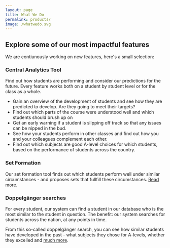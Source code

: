 ```yaml
---
layout: page
title: What We Do
permalink: products/
image: /whatwedo.svg
---
```


## Explore some of our most impactful features
We are contiunously working on new features, here's a small selection:
### Central Analytics Tool

Find out how students are performing and consider our predictions for the future. Every feature works both on a student by student level or for the class as a whole.

- Gain an overview of the development of students and see how they are predicted to develop. Are they going to meet their targets?
- Find out which parts of the course were understood well and which students should brush up on
- Get an early warning if a student is slipping off track so that any issues can be nipped in the bud.
- See how your students perform in other classes and find out how you and your colleagues complement each other.
- Find out which subjects are good A-level choices for which students, based on the performance of students across the country.

### Set Formation

Our set formation tool finds out which students perform well under similar circumstances - and proposes sets that fullfill these circumstances. [Read more](/set-formation/).

### Doppelgänger searches

For every student, our system can find a student in our database who is the most similar to the student in question. The benefit: our system searches for students across the nation, at any points in time.

From this so-called doppelgänger search, you can see how similar students have developed in the past - what subjects they chose for A-levels, whether they excelled and [much more](#).
